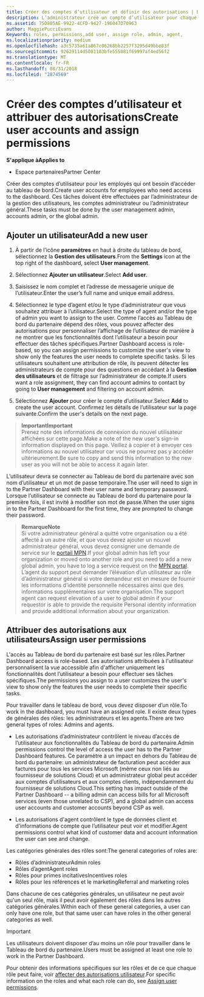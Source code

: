 ```yaml
---
title: Créer des comptes d’utilisateur et définir des autorisations | Espace partenaires
description: L’administrateur crée un compte d’utilisateur pour chaque employé du partenaire devant accéder à l’Espace partenaires.
ms.assetid: 75D805AE-9922-4CFD-9427-196047D70963
author: MaggiePucciEvans
Keywords: roles, permissions,add user, assign role, admin, agent,
ms.localizationpriority: medium
ms.openlocfilehash: a3c5735a61a867c06268bb2257f3295d49bbe83f
ms.sourcegitcommit: 92629114d5081103bfe555081f69997af4ed56f2
ms.translationtype: MT
ms.contentlocale: fr-FR
ms.lasthandoff: 08/31/2018
ms.locfileid: "2874569"
---
```

# <a name="create-user-accounts-and-assign-permissions"></a><span data-ttu-id="233e2-103">Créer des comptes d’utilisateur et attribuer des autorisations</span><span class="sxs-lookup"><span data-stu-id="233e2-103">Create user accounts and assign permissions</span></span>

**<span data-ttu-id="233e2-104">S'applique à</span><span class="sxs-lookup"><span data-stu-id="233e2-104">Applies to</span></span>**

-  <span data-ttu-id="233e2-105">Espace partenaires</span><span class="sxs-lookup"><span data-stu-id="233e2-105">Partner Center</span></span>

<span data-ttu-id="233e2-106">Créer des comptes d’utilisateur pour les employés qui ont besoin d’accéder au tableau de bord.</span><span class="sxs-lookup"><span data-stu-id="233e2-106">Create user accounts for employees who need access to the dashboard.</span></span> <span data-ttu-id="233e2-107">Ces tâches doivent être effectuées par l’administrateur de la gestion des utilisateurs, les comptes administrateur ou l’administrateur général.</span><span class="sxs-lookup"><span data-stu-id="233e2-107">These tasks must be done by the user management admin, accounts admin, or the global admin.</span></span> 


## <a name="add-a-new-user"></a><span data-ttu-id="233e2-108">Ajouter un utilisateur</span><span class="sxs-lookup"><span data-stu-id="233e2-108">Add a new user</span></span>

1. <span data-ttu-id="233e2-109">À partir de l’icône **paramètres** en haut à droite du tableau de bord, sélectionnez la **Gestion des utilisateurs**.</span><span class="sxs-lookup"><span data-stu-id="233e2-109">From the **Settings** icon at the top right of the dashboard, select **User management**.</span></span>

2.  <span data-ttu-id="233e2-110">Sélectionnez **Ajouter un utilisateur**.</span><span class="sxs-lookup"><span data-stu-id="233e2-110">Select **Add user**.</span></span>

3.  <span data-ttu-id="233e2-111">Saisissez le nom complet et l’adresse de messagerie unique de l’utilisateur.</span><span class="sxs-lookup"><span data-stu-id="233e2-111">Enter the user’s full name and unique email address.</span></span>

4.  <span data-ttu-id="233e2-112">Sélectionnez le type d’agent et/ou le type d’administrateur que vous souhaitez attribuer à l’utilisateur.</span><span class="sxs-lookup"><span data-stu-id="233e2-112">Select the type of agent and/or the type of admin you want to assign to the user.</span></span> <span data-ttu-id="233e2-113">Comme l’accès au Tableau de bord du partenaire dépend des rôles, vous pouvez affecter des autorisations pour personnaliser l’affichage de l’utilisateur de manière à ne montrer que les fonctionnalités dont l’utilisateur a besoin pour effectuer des tâches spécifiques.</span><span class="sxs-lookup"><span data-stu-id="233e2-113">Partner Dashboard access is role-based, so you can assign permissions to customize the user's view to show only the features the user needs to complete specific tasks.</span></span>  <span data-ttu-id="233e2-114">Si les utilisateurs souhaitent une attribution de rôle, ils peuvent détecter les administrateurs de compte pour des questions en accédant à la **Gestion des utilisateurs** et de filtrage sur l’administrateur de compte.</span><span class="sxs-lookup"><span data-stu-id="233e2-114">If users want a role assignment, they can find account admins to contact by going to **User management** and filtering on account admin.</span></span>

5.  <span data-ttu-id="233e2-115">Sélectionnez **Ajouter** pour créer le compte d’utilisateur.</span><span class="sxs-lookup"><span data-stu-id="233e2-115">Select **Add** to create the user account.</span></span> <span data-ttu-id="233e2-116">Confirmez les détails de l’utilisateur sur la page suivante.</span><span class="sxs-lookup"><span data-stu-id="233e2-116">Confirm the user's details on the next page.</span></span>

>**<span data-ttu-id="233e2-117">Important</span><span class="sxs-lookup"><span data-stu-id="233e2-117">Important</span></span>**<br>
<span data-ttu-id="233e2-118">Prenez note des informations de connexion du nouvel utilisateur affichées sur cette page.</span><span class="sxs-lookup"><span data-stu-id="233e2-118">Make a note of the new user's sign-in information displayed on this page.</span></span> <span data-ttu-id="233e2-119">Veillez à copier et à envoyer ces informations au nouvel utilisateur car vous ne pourrez pas y accéder ultérieurement.</span><span class="sxs-lookup"><span data-stu-id="233e2-119">Be sure to copy and send this information to the new user as you will not be able to access it again later.</span></span> 

<span data-ttu-id="233e2-120">L’utilisateur devra se connecter au Tableau de bord du partenaire avec son nom d’utilisateur et un mot de passe temporaire.</span><span class="sxs-lookup"><span data-stu-id="233e2-120">The user will need to sign in to the Partner Dashboard with their user name and temporary password.</span></span> <span data-ttu-id="233e2-121">Lorsque l’utilisateur se connecte au Tableau de bord du partenaire pour la première fois, il est invité à modifier son mot de passe.</span><span class="sxs-lookup"><span data-stu-id="233e2-121">When the user signs in to the Partner Dashboard for the first time, they are prompted to change their password.</span></span> 

>**<span data-ttu-id="233e2-122">Remarque</span><span class="sxs-lookup"><span data-stu-id="233e2-122">Note</span></span>**<br> <span data-ttu-id="233e2-123">Si votre administrateur général a quitté votre organisation ou a été affecté à un autre rôle, et que vous devez ajouter un nouvel administrateur général, vous devez consigner une demande de service sur le [portail MPN](https://partner.microsoft.com/support).</span><span class="sxs-lookup"><span data-stu-id="233e2-123">If your global admin has left your organization or moved onto another role and you need to add a new global admin, you have to log a service request on the [MPN portal](https://partner.microsoft.com/support).</span></span> <span data-ttu-id="233e2-124">L’agent du support peut demander l’élévation d’un utilisateur au rôle d’administrateur général si votre demandeur est en mesure de fournir les informations d’identité personnelle nécessaires ainsi que des informations supplémentaires sur votre organisation.</span><span class="sxs-lookup"><span data-stu-id="233e2-124">The support agent can request elevation of a user to global admin if your requestor is able to provide the requisite Personal identity information and provide additional information about your organization.</span></span>

## <a name="assign-user-permissions"></a><span data-ttu-id="233e2-125">Attribuer des autorisations aux utilisateurs</span><span class="sxs-lookup"><span data-stu-id="233e2-125">Assign user permissions</span></span>

<span data-ttu-id="233e2-126">L'accès au Tableau de bord du partenaire est basé sur les rôles.</span><span class="sxs-lookup"><span data-stu-id="233e2-126">Partner Dashboard access is role-based.</span></span> <span data-ttu-id="233e2-127">Les autorisations attribuées à l'utilisateur personnalisent la vue accessible afin d'afficher uniquement les fonctionnalités dont l’utilisateur a besoin pour effectuer ses tâches spécifiques.</span><span class="sxs-lookup"><span data-stu-id="233e2-127">The permissions you assign to a user customizes the user's view to show only the features the user needs to complete their specific tasks.</span></span> 

<span data-ttu-id="233e2-128">Pour travailler dans le tableau de bord, vous devez disposer d’un rôle.</span><span class="sxs-lookup"><span data-stu-id="233e2-128">To work in the dashboard, you must have an assigned role.</span></span>  <span data-ttu-id="233e2-129">Il existe deux types de générales des rôles: les administrateurs et les agents.</span><span class="sxs-lookup"><span data-stu-id="233e2-129">There are two general types of roles: Admins and agents.</span></span>

- <span data-ttu-id="233e2-130">Les autorisations d’administrateur contrôlent le niveau d’accès de l’utilisateur aux fonctionnalités du Tableau de bord du partenaire.</span><span class="sxs-lookup"><span data-stu-id="233e2-130">Admin permissions control the level of access the user has to the Partner Dashboard features.</span></span> <span data-ttu-id="233e2-131">Ce paramètre a un impact en dehors du Tableau de bord du partenaire: un administrateur de facturation peut accéder aux factures pour tous les services Microsoft (même ceux non liés au fournisseur de solutions Cloud) et un administrateur global peut accéder aux comptes d’utilisateurs et aux comptes clients, indépendamment du fournisseur de solutions Cloud.</span><span class="sxs-lookup"><span data-stu-id="233e2-131">This setting has impact outside of the Partner Dashboard -- a billing admin can access bills for all Microsoft services (even those unrelated to CSP), and a global admin can access user accounts and customer accounts beyond CSP as well.</span></span>

- <span data-ttu-id="233e2-132">Les autorisations d'agent contrôlent le type de données client et d’informations de compte que l’utilisateur peut voir et modifier.</span><span class="sxs-lookup"><span data-stu-id="233e2-132">Agent permissions control what kind of customer data and account information the user can see and change.</span></span>
    
<span data-ttu-id="233e2-133">Les catégories générales des rôles sont:</span><span class="sxs-lookup"><span data-stu-id="233e2-133">The general categories of roles are:</span></span> 
- <span data-ttu-id="233e2-134">Rôles d’administrateur</span><span class="sxs-lookup"><span data-stu-id="233e2-134">Admin roles</span></span>
- <span data-ttu-id="233e2-135">Rôles d’agent</span><span class="sxs-lookup"><span data-stu-id="233e2-135">Agent roles</span></span>
- <span data-ttu-id="233e2-136">Rôles pour primes incitatives</span><span class="sxs-lookup"><span data-stu-id="233e2-136">Incentives roles</span></span>
- <span data-ttu-id="233e2-137">Rôles pour les références et le marketing</span><span class="sxs-lookup"><span data-stu-id="233e2-137">Referral and marketing roles</span></span>


<span data-ttu-id="233e2-138">Dans chacune de ces catégories générales, un utilisateur ne peut avoir qu'un seul rôle, mais il peut avoir également des rôles dans les autres catégories générales.</span><span class="sxs-lookup"><span data-stu-id="233e2-138">Within each of these general categories, a user can only have one role, but that same user can have roles in the other general categories as well.</span></span> 

>[!Important]
><span data-ttu-id="233e2-139">Les utilisateurs doivent disposer d’au moins un rôle pour travailler dans le Tableau de bord du partenaire.</span><span class="sxs-lookup"><span data-stu-id="233e2-139">Users must be assigned at least one role to work in the Partner Dashboard.</span></span>

<span data-ttu-id="233e2-140">Pour obtenir des informations spécifiques sur les rôles et de ce que chaque rôle peut faire, voir [affecter des autorisations utilisateur](permissions-overview.md).</span><span class="sxs-lookup"><span data-stu-id="233e2-140">For specific information on the roles and what each role can do, see [Assign user permissions](permissions-overview.md).</span></span>





